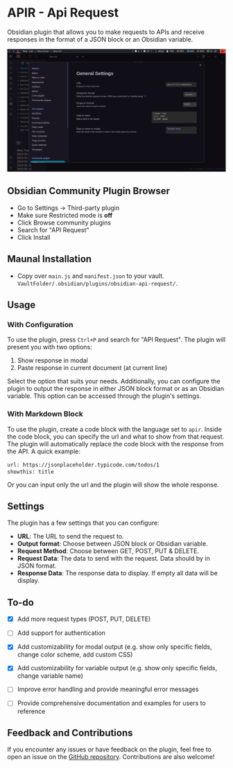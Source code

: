 # APIR - Api Request

Obsidian plugin that allows you to make requests to APIs and receive responses in the format of a JSON block or an Obsidian variable. 

![conf_img](config_img.png)

## Obsidian Community Plugin Browser

- Go to Settings -> Third-party plugin
- Make sure Restricted mode is **off**
- Click Browse community plugins
- Search for "API Request"
- Click Install

## Maunal Installation

- Copy over `main.js` and `manifest.json` to your vault. `VaultFolder/.obsidian/plugins/obsidian-api-request/`.

## Usage

### With Configuration

To use the plugin, press `Ctrl+P` and search for "API Request". The plugin will present you with two options:

1. Show response in modal
2. Paste response in current document (at current line)

Select the option that suits your needs. Additionally, you can configure the plugin to output the response in either JSON block format or as an Obsidian variable. This option can be accessed through the plugin's settings.

### With Markdown Block

To use the plugin, create a code block with the language set to `apir`. Inside the code block, you can specify the url and what to show from that request. The plugin will automatically replace the code block with the response from the API. A quick example:

```apir
url: https://jsonplaceholder.typicode.com/todos/1
showthis: title
```

Or you can input only the url and the plugin will show the whole response.

## Settings

The plugin has a few settings that you can configure:

- **URL**: The URL to send the request to.
- **Output format**: Choose between JSON block or Obsidian variable.
- **Request Method**: Choose between GET, POST, PUT & DELETE.
- **Request Data**: The data to send with the request. Data should by in JSON format.
- **Response Data**: The response data to display. If empty all data will be display.

## To-do

- [x] Add more request types (POST, PUT, DELETE)
- [ ] Add support for authentication
- [x] Add customizability for modal output (e.g. show only specific fields, change color scheme, add custom CSS)
- [x] Add customizability for variable output (e.g. show only specific fields, change variable name)
- [ ] Improve error handling and provide meaningful error messages
- [ ] Provide comprehensive documentation and examples for users to reference


## Feedback and Contributions

If you encounter any issues or have feedback on the plugin, feel free to open an issue on the [GitHub repository](https://github.com/Rooyca/obsidian-api-request). Contributions are also welcome!
